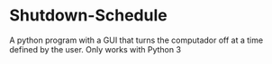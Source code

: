 # Shutdown-Schedule
A python program with a GUI that turns the computador off at a time defined by the user. Only works with Python 3
